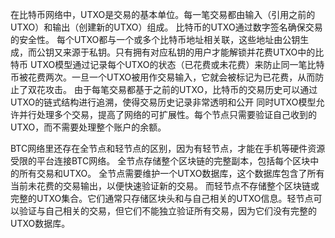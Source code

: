 在比特币网络中，UTXO是交易的基本单位。每一笔交易都由输入（引用之前的UTXO）和输出（创建新的UTXO）组成。
比特币的UTXO通过数字签名确保交易的安全性。
每个UTXO都与一个或多个比特币地址相关联，这些地址由公钥生成，而公钥又来源于私钥。只有拥有对应私钥的用户才能解锁并花费UTXO中的比特币
UTXO模型通过记录每个UTXO的状态（已花费或未花费）来防止同一笔比特币被花费两次。一旦一个UTXO被用作交易输入，它就会被标记为已花费，从而防止了双花攻击。
由于每笔交易都基于之前的UTXO，比特币的交易历史可以通过UTXO的链式结构进行追溯，使得交易历史记录非常透明和公开
同时UTXO模型允许并行处理多个交易，提高了网络的可扩展性。每个节点只需要验证自己收到的UTXO，而不需要处理整个账户的余额。

BTC网络里还存在全节点和轻节点的区别，因为有轻节点，才能在手机等硬件资源受限的平台连接BTC网络。
全节点存储整个区块链的完整副本，包括每个区块中的所有交易和UTXO。
全节点需要维护一个UTXO数据库，这个数据库包含了所有当前未花费的交易输出，以便快速验证新的交易。
而轻节点不存储整个区块链或完整的UTXO集合。它们通常只存储区块头和与自己相关的UTXO信息。轻节点可以验证与自己相关的交易，但它们不能独立验证所有交易，因为它们没有完整的UTXO数据库。